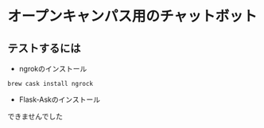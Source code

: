 # オープンキャンパス用のチャットボット

## テストするには
- ngrokのインストール

```
brew cask install ngrock
```

- Flask-Askのインストール

できませんでした
